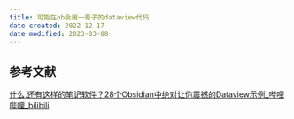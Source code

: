 ```yaml
---
title: 可能在ob会用一辈子的dataview代码
date created: 2022-12-17
date modified: 2023-03-08
---
```


## 参考文献

[什么,还有这样的笔记软件？28个Obsidian中绝对让你震撼的Dataview示例_哔哩哔哩_bilibili](https://www.bilibili.com/video/BV1kG411K7fq/?spm_id_from=333.337.search-card.all.click&vd_source=c16ee9cfb2023d2af8428dbfe604b72f)

